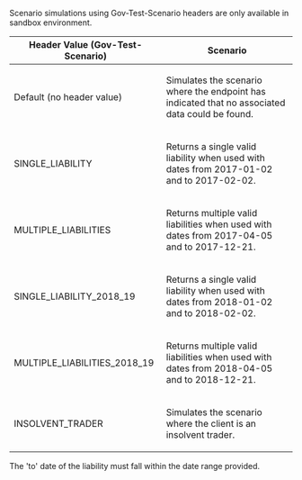 <p>Scenario simulations using Gov-Test-Scenario headers are only available in sandbox environment.</p>
<table>
    <thead>
        <tr>
            <th>Header Value (Gov-Test-Scenario)</th>
            <th>Scenario</th>
        </tr>
    </thead>
    <tbody>
        <tr>
            <td><p>Default (no header value)</p></td>
            <td><p>Simulates the scenario where the endpoint has indicated that no associated data could be found.</p></td>
        </tr>
        <tr>
            <td><p>SINGLE_LIABILITY</p></td>
            <td><p>Returns a single valid liability when used with dates from 2017-01-02 and to 2017-02-02.</p></td>
        </tr>
        <tr>
            <td><p>MULTIPLE_LIABILITIES</p></td>
            <td><p>Returns multiple valid liabilities when used with dates from 2017-04-05 and to 2017-12-21.</p></td>
        </tr>
        <tr>
            <td><p>SINGLE_LIABILITY_2018_19</p></td>
            <td><p>Returns a single valid liability when used with dates from 2018-01-02 and to 2018-02-02.</p></td>
        </tr>
        <tr>
            <td><p>MULTIPLE_LIABILITIES_2018_19</p></td>
            <td><p>Returns multiple valid liabilities when used with dates from 2018-04-05 and to 2018-12-21.</p></td>
        </tr>
        <tr>
            <td><p>INSOLVENT_TRADER</p></td>
            <td><p>Simulates the scenario where the client is an insolvent trader.</p></td>
        </tr>
    </tbody>
</table>
<p>The 'to' date of the liability must fall within the date range provided.</p>
